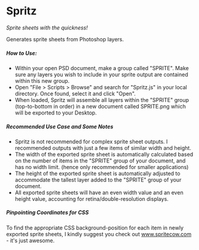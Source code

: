 # Spritz

_Sprite sheets with the quickness!_

Generates sprite sheets from Photoshop layers.

##### How to Use:

* Within your open PSD document, make a group called "SPRITE". Make sure any layers you wish to include in your sprite output are contained within this new group.
* Open "File > Scripts > Browse" and search for "Spritz.js" in your local directory. Once found, select it and click "Open".
* When loaded, Spritz will assemble all layers within the "SPRITE" group (top-to-bottom in order) in a new document called SPRITE.png which will be exported to your Desktop.

##### Recommended Use Case and Some Notes

* Spritz is not recommended for complex sprite sheet outputs. I recommended outputs with just a few items of similar width and height.
* The width of the exported sprite sheet is automatically calculated based on the number of items in the "SPRITE" group of your document, and has no width limit. (hence only recommended for smaller applications)
* The height of the exported sprite sheet is automatically adjusted to accommodate the tallest layer added to the "SPRITE" group of your document.
* All exported sprite sheets will have an even width value and an even height value, accounting for retina/double-resolution displays.

##### Pinpointing Coordinates for CSS

To find the appropriate CSS background-position for each item in newly exported sprite sheets, I kindly suggest you check out www.spritecow.com - it's just awesome.